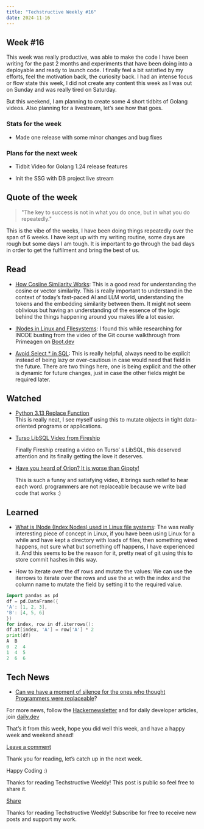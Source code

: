 ```yaml
---
title: "Techstructive Weekly #16"
date: 2024-11-16
---
```


## Week #16

This week was really productive, was able to make the code I have been writing for the past 2 months and experiments that have been doing into a deployable and ready to launch code. I finally feel a bit satisfied by my efforts, feel the motivation back, the curiosity back. I had an intense focus or flow state this week, I did not create any content this week as I was out on Sunday and was really tired on Saturday.

But this weekend, I am planning to create some 4 short tidbits of Golang videos. Also planning for a livestream, let’s see how that goes.

### Stats for the week

* Made one release with some minor changes and bug fixes
    

### Plans for the next week

* Tidbit Video for Golang 1.24 release features
    
* Init the SSG with DB project live stream
    

## Quote of the week

> "The key to success is not in what you do once, but in what you do repeatedly."

This is the vibe of the weeks, I have been doing things repeatedly over the span of 6 weeks. I have kept up with my writing routine, some days are rough but some days I am tough. It is important to go through the bad days in order to get the fulfilment and bring the best of us.

## Read

* [How Cosiine Similarity Works](https://tomhazledine.com/cosine-similarity/?ref=dailydev): This is a good read for understanding the cosine or vector similarity. This is really important to understand in the context of today’s fast-paced AI and LLM world, understanding the tokens and the embedding similarity between them. It might not seem oblivious but having an understanding of the essence of the logic behind the things happening around you makes life a lot easier.
    
* [INodes in Linux and FIlesystems](https://www.redhat.com/en/blog/inodes-linux-filesystem): I found this while researching for INODE busting from the video of the Git course walkthrough from Primeagen on [Boot.dev](http://Boot.dev)
    
* [Avoid Select \* in SQL](https://x.com/hnasr/status/1856745402399359315): This is really helpful, always need to be explicit instead of being lazy or over-cautious in case would need that field in the future. There are two things here, one is being explicit and the other is dynamic for future changes, just in case the other fields might be required later.  
    

## Watched

* [Python 3.13 Replace Function](https://youtu.be/H2G_BsF6HT4?si=RM0qPLwvu_UYqcwM)  
    This is really neat, I see myself using this to mutate objects in tight data-oriented programs or applications.
    
* [Turso LibSQL Video from Fireship](https://youtu.be/PGpL5hYpY1o?si=yPfAOsB9l8DhuVAt)
    
    Finally Fireship creating a video on Turso’ s LibSQL, this deserved attention and its finally getting the love it deserves.
    

* [Have you heard of Orion? It is worse than Gippty!](https://www.youtube.com/watch?v=ZehQ4XQs9NA)
    
    This is such a funny and satisfying video, it brings such relief to hear each word. programmers are not replaceable because we write bad code that works :)
    

## Learned

* [What is INode (Index Nodes) used in Linux file systems](https://www.redhat.com/en/blog/inodes-linux-filesystem): The was really interesting piece of concept in Linux, if you have been using Linux for a while and have kept a directory with loads of files, then something wired happens, not sure what but something off happens, I have experienced it. And this seems to be the reason for it, pretty neat of git using this to store commit hashes in this way.
    
* How to iterate over the df rows and mutate the values: We can use the iterrows to iterate over the rows and use the `at` with the index and the column name to mutate the field by setting it to the required value.
    

```go
import pandas as pd
df = pd.DataFrame({
'A': [1, 2, 3],
'B': [4, 5, 6]
})
for index, row in df.iterrows():
df.at[index, 'A'] = row['A'] * 2
print(df)
A  B
0  2  4
1  4  5
2  6  6
```

## Tech News

* [Can we have a moment of silence for the ones who thought Programmers were replaceable](https://the-decoder.com/openais-new-orion-model-reportedly-shows-small-gains-over-gpt-4/)?
    

For more news, follow the [Hackernewsletter](https://buttondown.com/hacker-newsletter/archive/hacker-newsletter-722) and for daily developer articles, join [daily.dev](http://daily.dev)

That’s it from this week, hope you did well this week, and have a happy week and weekend ahead!

[Leave a comment](https://techstructively.substack.com/p/techstructive-weekly-16/comments)

Thank you for reading, let’s catch up in the next week.

Happy Coding :)

Thanks for reading Techstructive Weekly! This post is public so feel free to share it.

[Share](https://techstructively.substack.com/p/techstructive-weekly-16?utm_source=substack&utm_medium=email&utm_content=share&action=share)

Thanks for reading Techstructive Weekly! Subscribe for free to receive new posts and support my work.
